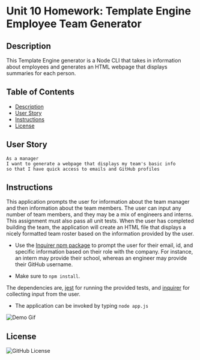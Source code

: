 # Unit 10 Homework: Template Engine Employee Team Generator 

## Description

This Template Engine generator is a Node CLI that takes in information about employees and generates an HTML webpage that displays summaries for each person.


## Table of Contents

* [Description](#description)
* [User Story](#userstory)
* [Instructions](#instructions)
* [License](#license)


## User Story

```
As a manager
I want to generate a webpage that displays my team's basic info
so that I have quick access to emails and GitHub profiles
```


## Instructions

This application prompts the user for information about the team manager and then information about the team members. The user can input any number of team members, and they may be a mix of engineers and interns. This assignment must also pass all unit tests. When the user has completed building the team, the application will create an HTML file that displays a nicely formatted team roster based on the information provided by the user. 

* Use the [Inquirer npm package](https://github.com/SBoudrias/Inquirer.js/) to prompt the user for their email, id, and specific information based on their role with the company. For instance, an intern may provide their school, whereas an engineer may provide their GitHub username.

* Make sure to `npm install`.

The dependencies are, [jest](https://jestjs.io/) for running the provided tests, and [inquirer](https://www.npmjs.com/package/inquirer) for collecting input from the user.

* The application can be invoked by typing `node app.js`


![Demo Gif](assets/demo.gif/)


## License 

![GitHub License](https://img.shields.io/npm/l/inquirer)

